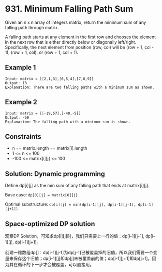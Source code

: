 # 931. Minimum Falling Path Sum
Given an n x n array of integers matrix, return the minimum sum of any falling path through matrix.

A falling path starts at any element in the first row and chooses the element in the next row that is either directly below or diagonally left/right. Specifically, the next element from position (row, col) will be (row + 1, col - 1), (row + 1, col), or (row + 1, col + 1).

## Example 1

```
Input: matrix = [[2,1,3],[6,5,4],[7,8,9]]
Output: 13
Explanation: There are two falling paths with a minimum sum as shown.
```

## Example 2

```
Input: matrix = [[-19,57],[-40,-5]]
Output: -59
Explanation: The falling path with a minimum sum is shown.
```

## Constraints

- n == matrix.length == matrix[i].length
- 1 <= n <= 100
- -100 <= matrix[i][j] <= 100

## Solution: Dynamic programming
Define dp[i][j] as the min sum of any falling path that ends at matrix[i][j].

Base case: `dp[0][j] = matrix[0][j]`

Optimal substructure: `dp[i][j] = min(dp[i-1][j], dp[i-1][j-1], dp[i-1][j+1])`

## Space-optimized DP solution
观察DP Solution，可知求dp[i][j]时，我们只需要上一行的值：dp[i-1][j-1], dp[i-1][j], dp[i-1][j+1]。

创建一维数组dp[]：dp[i-1][j-1]为dp[j-1]已被覆盖掉的旧值，所以我们需要一个变量来保存这个旧值；dp[i-1][j]即dp[j]未被覆盖前的值；dp[i-1][j+1]即dp[j+1]，因为其在循环的下一步才会被覆盖，可以直接用。